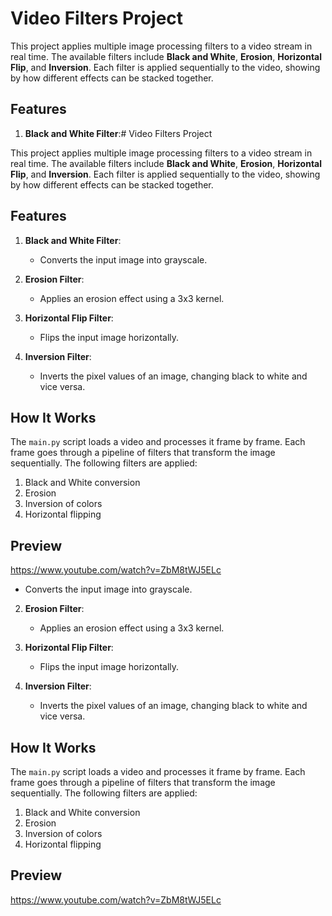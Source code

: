 # Video Filters Project

This project applies multiple image processing filters to a video stream in real time. The available filters include **Black and White**, **Erosion**, **Horizontal Flip**, and **Inversion**. Each filter is applied sequentially to the video, showing by how different effects can be stacked together.

## Features

1. **Black and White Filter**:# Video Filters Project

This project applies multiple image processing filters to a video stream in real time. The available filters include **Black and White**, **Erosion**, **Horizontal Flip**, and **Inversion**. Each filter is applied sequentially to the video, showing by how different effects can be stacked together.

## Features

1. **Black and White Filter**:
   - Converts the input image into grayscale.

2. **Erosion Filter**:
   - Applies an erosion effect using a 3x3 kernel.

3. **Horizontal Flip Filter**:
   - Flips the input image horizontally.

4. **Inversion Filter**:
   - Inverts the pixel values of an image, changing black to white and vice versa.

## How It Works

The `main.py` script loads a video and processes it frame by frame. Each frame goes through a pipeline of filters that transform the image sequentially. The following filters are applied:

1. Black and White conversion
2. Erosion
3. Inversion of colors
4. Horizontal flipping

## Preview

https://www.youtube.com/watch?v=ZbM8tWJ5ELc


   - Converts the input image into grayscale.

2. **Erosion Filter**:
   - Applies an erosion effect using a 3x3 kernel.

3. **Horizontal Flip Filter**:
   - Flips the input image horizontally.

4. **Inversion Filter**:
   - Inverts the pixel values of an image, changing black to white and vice versa.

## How It Works

The `main.py` script loads a video and processes it frame by frame. Each frame goes through a pipeline of filters that transform the image sequentially. The following filters are applied:

1. Black and White conversion
2. Erosion
3. Inversion of colors
4. Horizontal flipping

## Preview

https://www.youtube.com/watch?v=ZbM8tWJ5ELc

